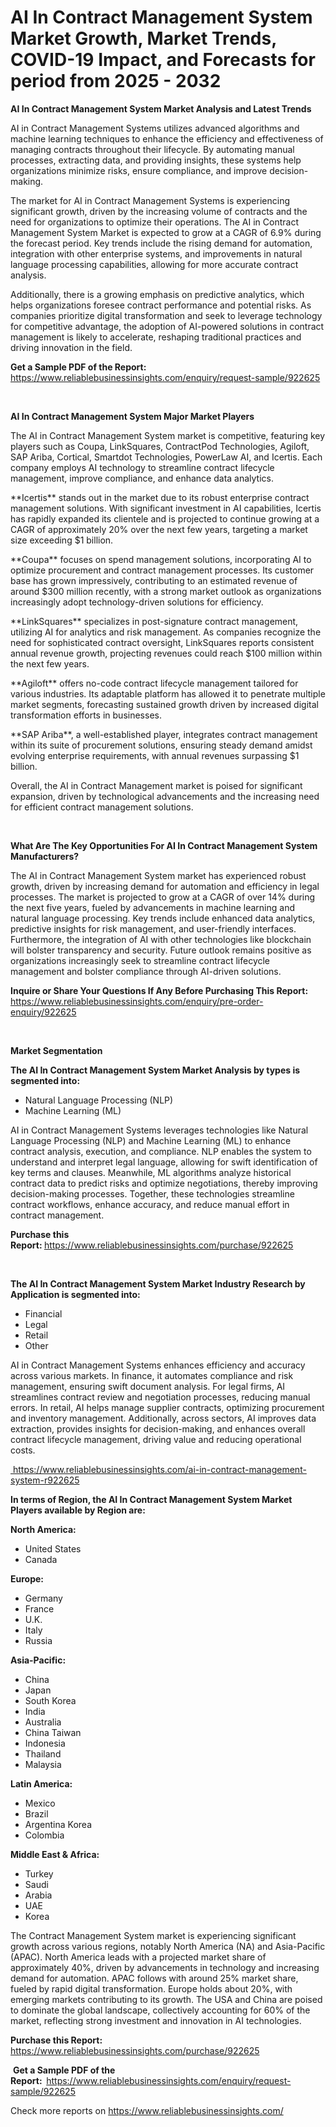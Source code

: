 <p><h1>AI In Contract Management System Market Growth, Market Trends, COVID-19 Impact, and Forecasts for period from 2025 - 2032</h1></p><p><strong>AI In Contract Management System Market Analysis and Latest Trends</strong></p>
<p><p>AI in Contract Management Systems utilizes advanced algorithms and machine learning techniques to enhance the efficiency and effectiveness of managing contracts throughout their lifecycle. By automating manual processes, extracting data, and providing insights, these systems help organizations minimize risks, ensure compliance, and improve decision-making. </p><p>The market for AI in Contract Management Systems is experiencing significant growth, driven by the increasing volume of contracts and the need for organizations to optimize their operations. The AI in Contract Management System Market is expected to grow at a CAGR of 6.9% during the forecast period. Key trends include the rising demand for automation, integration with other enterprise systems, and improvements in natural language processing capabilities, allowing for more accurate contract analysis. </p><p>Additionally, there is a growing emphasis on predictive analytics, which helps organizations foresee contract performance and potential risks. As companies prioritize digital transformation and seek to leverage technology for competitive advantage, the adoption of AI-powered solutions in contract management is likely to accelerate, reshaping traditional practices and driving innovation in the field.</p></p>
<p><strong>Get a Sample PDF of the Report:&nbsp;</strong> <a href="https://www.reliablebusinessinsights.com/enquiry/request-sample/922625?utm_campaign=2774&utm_medium=2&utm_source=Github&utm_content=ia&utm_term=07032025&utm_id=ai-in-contract-management-system">https://www.reliablebusinessinsights.com/enquiry/request-sample/922625</a></p>
<p>&nbsp;</p>
<p><strong>AI In Contract Management System Major Market Players</strong></p>
<p><p>The AI in Contract Management System market is competitive, featuring key players such as Coupa, LinkSquares, ContractPod Technologies, Agiloft, SAP Ariba, Cortical, Smartdot Technologies, PowerLaw AI, and Icertis. Each company employs AI technology to streamline contract lifecycle management, improve compliance, and enhance data analytics.</p><p>**Icertis** stands out in the market due to its robust enterprise contract management solutions. With significant investment in AI capabilities, Icertis has rapidly expanded its clientele and is projected to continue growing at a CAGR of approximately 20% over the next few years, targeting a market size exceeding $1 billion.</p><p>**Coupa** focuses on spend management solutions, incorporating AI to optimize procurement and contract management processes. Its customer base has grown impressively, contributing to an estimated revenue of around $300 million recently, with a strong market outlook as organizations increasingly adopt technology-driven solutions for efficiency.</p><p>**LinkSquares** specializes in post-signature contract management, utilizing AI for analytics and risk management. As companies recognize the need for sophisticated contract oversight, LinkSquares reports consistent annual revenue growth, projecting revenues could reach $100 million within the next few years.</p><p>**Agiloft** offers no-code contract lifecycle management tailored for various industries. Its adaptable platform has allowed it to penetrate multiple market segments, forecasting sustained growth driven by increased digital transformation efforts in businesses. </p><p>**SAP Ariba**, a well-established player, integrates contract management within its suite of procurement solutions, ensuring steady demand amidst evolving enterprise requirements, with annual revenues surpassing $1 billion.</p><p>Overall, the AI in Contract Management market is poised for significant expansion, driven by technological advancements and the increasing need for efficient contract management solutions.</p></p>
<p>&nbsp;</p>
<p><strong>What Are The Key Opportunities For AI In Contract Management System Manufacturers?</strong></p>
<p><p>The AI in Contract Management System market has experienced robust growth, driven by increasing demand for automation and efficiency in legal processes. The market is projected to grow at a CAGR of over 14% during the next five years, fueled by advancements in machine learning and natural language processing. Key trends include enhanced data analytics, predictive insights for risk management, and user-friendly interfaces. Furthermore, the integration of AI with other technologies like blockchain will bolster transparency and security. Future outlook remains positive as organizations increasingly seek to streamline contract lifecycle management and bolster compliance through AI-driven solutions.</p></p>
<p><strong>Inquire or Share Your Questions If Any Before Purchasing This Report:</strong> <a href="https://www.reliablebusinessinsights.com/enquiry/pre-order-enquiry/922625?utm_campaign=2774&utm_medium=2&utm_source=Github&utm_content=ia&utm_term=07032025&utm_id=ai-in-contract-management-system">https://www.reliablebusinessinsights.com/enquiry/pre-order-enquiry/922625</a></p>
<p>&nbsp;</p>
<p><strong>Market Segmentation</strong></p>
<p><strong>The AI In Contract Management System Market Analysis by types is segmented into:</strong></p>
<p><ul><li>Natural Language Processing (NLP)</li><li>Machine Learning (ML)</li></ul></p>
<p><p>AI in Contract Management Systems leverages technologies like Natural Language Processing (NLP) and Machine Learning (ML) to enhance contract analysis, execution, and compliance. NLP enables the system to understand and interpret legal language, allowing for swift identification of key terms and clauses. Meanwhile, ML algorithms analyze historical contract data to predict risks and optimize negotiations, thereby improving decision-making processes. Together, these technologies streamline contract workflows, enhance accuracy, and reduce manual effort in contract management.</p></p>
<p><strong>Purchase this Report:&nbsp;</strong><a href="https://www.reliablebusinessinsights.com/purchase/922625?utm_campaign=2774&utm_medium=2&utm_source=Github&utm_content=ia&utm_term=07032025&utm_id=ai-in-contract-management-system">https://www.reliablebusinessinsights.com/purchase/922625</a></p>
<p>&nbsp;</p>
<p><strong>The AI In Contract Management System Market Industry Research by Application is segmented into:</strong></p>
<p><ul><li>Financial</li><li>Legal</li><li>Retail</li><li>Other</li></ul></p>
<p><p>AI in Contract Management Systems enhances efficiency and accuracy across various markets. In finance, it automates compliance and risk management, ensuring swift document analysis. For legal firms, AI streamlines contract review and negotiation processes, reducing manual errors. In retail, AI helps manage supplier contracts, optimizing procurement and inventory management. Additionally, across sectors, AI improves data extraction, provides insights for decision-making, and enhances overall contract lifecycle management, driving value and reducing operational costs.</p></p>
<p><a href="https://www.reliablebusinessinsights.com/ai-in-contract-management-system-r922625?utm_campaign=2774&utm_medium=2&utm_source=Github&utm_content=ia&utm_term=07032025&utm_id=ai-in-contract-management-system">&nbsp;https://www.reliablebusinessinsights.com/ai-in-contract-management-system-r922625</a></p>
<p><strong>In terms of Region, the AI In Contract Management System Market Players available by Region are:</strong></p>
<p>
    <p> <strong> North America: </strong>
        <ul>
            <li>United States</li>
            <li>Canada</li>
        </ul>
        </p> 
    <p> <strong> Europe: </strong>
        <ul>
            <li>Germany</li>
            <li>France</li>
            <li>U.K.</li>
            <li>Italy</li>
            <li>Russia</li>
        </ul>
        </p> 
    <p> <strong> Asia-Pacific: </strong>
        <ul>
            <li>China</li>
            <li>Japan</li>
            <li>South Korea</li>
            <li>India</li>
            <li>Australia</li>
            <li>China Taiwan</li>
            <li>Indonesia</li>
            <li>Thailand</li>
            <li>Malaysia</li>
        </ul>
        </p> 
    <p> <strong> Latin America: </strong>
        <ul>
            <li>Mexico</li>
            <li>Brazil</li>
            <li>Argentina Korea</li>
            <li>Colombia</li>
        </ul>
        </p> 
    <p> <strong> Middle East & Africa: </strong>
        <ul>
            <li>Turkey</li>
            <li>Saudi</li>
            <li>Arabia</li>
            <li>UAE</li>
            <li>Korea</li>
        </ul>
    </p>
    </p>
<p><p>The Contract Management System market is experiencing significant growth across various regions, notably North America (NA) and Asia-Pacific (APAC). North America leads with a projected market share of approximately 40%, driven by advancements in technology and increasing demand for automation. APAC follows with around 25% market share, fueled by rapid digital transformation. Europe holds about 20%, with emerging markets contributing to its growth. The USA and China are poised to dominate the global landscape, collectively accounting for 60% of the market, reflecting strong investment and innovation in AI technologies.</p></p>
<p><strong>Purchase this Report: </strong><a href="https://www.reliablebusinessinsights.com/purchase/922625?utm_campaign=2774&utm_medium=2&utm_source=Github&utm_content=ia&utm_term=07032025&utm_id=ai-in-contract-management-system">https://www.reliablebusinessinsights.com/purchase/922625</a></p>
<p>&nbsp;<strong>Get a Sample PDF of the Report:&nbsp;&nbsp;</strong><a href="https://www.reliablebusinessinsights.com/enquiry/request-sample/922625?utm_campaign=2774&utm_medium=2&utm_source=Github&utm_content=ia&utm_term=07032025&utm_id=ai-in-contract-management-system">https://www.reliablebusinessinsights.com/enquiry/request-sample/922625</a></p>
<p><strong></strong></p>
<p>Check more reports on <a href="https://www.reliablebusinessinsights.com/?utm_campaign=2774&utm_medium=2&utm_source=Github&utm_content=ia&utm_term=07032025&utm_id=ai-in-contract-management-system">https://www.reliablebusinessinsights.com/</a></p>